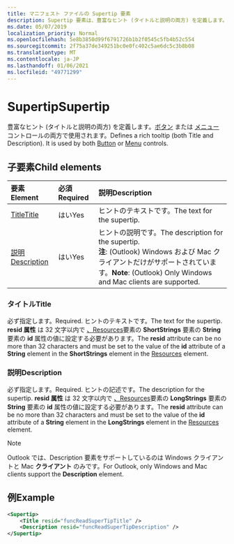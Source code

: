 ```yaml
---
title: マニフェスト ファイルの Supertip 要素
description: Supertip 要素は、豊富なヒント (タイトルと説明の両方) を定義します。
ms.date: 05/07/2019
localization_priority: Normal
ms.openlocfilehash: 5e8b3850d99f6791726b1b2f0545c5fb4b52c554
ms.sourcegitcommit: 2f75a37de349251bc0e0fc402c5ae6dc5c3b8b08
ms.translationtype: MT
ms.contentlocale: ja-JP
ms.lasthandoff: 01/06/2021
ms.locfileid: "49771299"
---
```

# <a name="supertip"></a><span data-ttu-id="a8304-103">Supertip</span><span class="sxs-lookup"><span data-stu-id="a8304-103">Supertip</span></span>

<span data-ttu-id="a8304-p101">豊富なヒント (タイトルと説明の両方) を定義します。[ボタン](control.md#button-control) または [メニュー](control.md#menu-dropdown-button-controls) コントロールの両方で使用されます。</span><span class="sxs-lookup"><span data-stu-id="a8304-p101">Defines a rich tooltip (both Title and Description). It is used by both [Button](control.md#button-control) or [Menu](control.md#menu-dropdown-button-controls)  controls.</span></span>

## <a name="child-elements"></a><span data-ttu-id="a8304-106">子要素</span><span class="sxs-lookup"><span data-stu-id="a8304-106">Child elements</span></span>

|  <span data-ttu-id="a8304-107">要素</span><span class="sxs-lookup"><span data-stu-id="a8304-107">Element</span></span> |  <span data-ttu-id="a8304-108">必須</span><span class="sxs-lookup"><span data-stu-id="a8304-108">Required</span></span>  |  <span data-ttu-id="a8304-109">説明</span><span class="sxs-lookup"><span data-stu-id="a8304-109">Description</span></span>  |
|:-----|:-----|:-----|
| [<span data-ttu-id="a8304-110">Title</span><span class="sxs-lookup"><span data-stu-id="a8304-110">Title</span></span>](#title) | <span data-ttu-id="a8304-111">はい</span><span class="sxs-lookup"><span data-stu-id="a8304-111">Yes</span></span> | <span data-ttu-id="a8304-112">ヒントのテキストです。</span><span class="sxs-lookup"><span data-stu-id="a8304-112">The text for the supertip.</span></span> |
| [<span data-ttu-id="a8304-113">説明</span><span class="sxs-lookup"><span data-stu-id="a8304-113">Description</span></span>](#description) | <span data-ttu-id="a8304-114">はい</span><span class="sxs-lookup"><span data-stu-id="a8304-114">Yes</span></span> | <span data-ttu-id="a8304-115">ヒントの説明です。</span><span class="sxs-lookup"><span data-stu-id="a8304-115">The description for the supertip.</span></span><br><span data-ttu-id="a8304-116">**注**: (Outlook) Windows および Mac クライアントだけがサポートされています。</span><span class="sxs-lookup"><span data-stu-id="a8304-116">**Note**: (Outlook) Only Windows and Mac clients are supported.</span></span> |

### <a name="title"></a><span data-ttu-id="a8304-117">タイトル</span><span class="sxs-lookup"><span data-stu-id="a8304-117">Title</span></span>

<span data-ttu-id="a8304-118">必ず指定します。</span><span class="sxs-lookup"><span data-stu-id="a8304-118">Required.</span></span> <span data-ttu-id="a8304-119">ヒントのテキストです。</span><span class="sxs-lookup"><span data-stu-id="a8304-119">The text for the supertip.</span></span> <span data-ttu-id="a8304-120">**resid 属性** は 32 文字以内で [、Resources](resources.md)要素の **ShortStrings** 要素の **String** 要素の **id** 属性の値に設定する必要があります。</span><span class="sxs-lookup"><span data-stu-id="a8304-120">The **resid** attribute can be no more than 32 characters and must be set to the value of the **id** attribute of a **String** element in the **ShortStrings** element in the [Resources](resources.md) element.</span></span>

### <a name="description"></a><span data-ttu-id="a8304-121">説明</span><span class="sxs-lookup"><span data-stu-id="a8304-121">Description</span></span>

<span data-ttu-id="a8304-122">必ず指定します。</span><span class="sxs-lookup"><span data-stu-id="a8304-122">Required.</span></span> <span data-ttu-id="a8304-123">ヒントの記述です。</span><span class="sxs-lookup"><span data-stu-id="a8304-123">The description for the supertip.</span></span> <span data-ttu-id="a8304-124">**resid 属性** は 32 文字以内で [、Resources](resources.md)要素の **LongStrings** 要素の **String** 要素の **id** 属性の値に設定する必要があります。</span><span class="sxs-lookup"><span data-stu-id="a8304-124">The **resid** attribute can be no more than 32 characters and must be set to the value of the **id** attribute of a **String** element in the **LongStrings** element in the [Resources](resources.md) element.</span></span>

> [!NOTE]
> <span data-ttu-id="a8304-125">Outlook では、Description 要素をサポートしているのは Windows クライアントと Mac **クライアント** のみです。</span><span class="sxs-lookup"><span data-stu-id="a8304-125">For Outlook, only Windows and Mac clients support the **Description** element.</span></span>

## <a name="example"></a><span data-ttu-id="a8304-126">例</span><span class="sxs-lookup"><span data-stu-id="a8304-126">Example</span></span>

```xml
<Supertip>
    <Title resid="funcReadSuperTipTitle" />
    <Description resid="funcReadSuperTipDescription" />
</Supertip>
```
